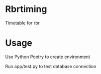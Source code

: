 # Rbrtiming
Timetable for rbr


# Usage
Use Python Poetry to create environment


Run app/test.py to test database connection